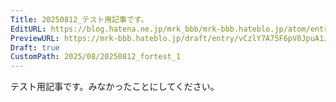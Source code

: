 ```yaml
---
Title: 20250812_テスト用記事です。
EditURL: https://blog.hatena.ne.jp/mrk_bbb/mrk-bbb.hateblo.jp/atom/entry/6802418398542513446
PreviewURL: https://mrk-bbb.hateblo.jp/draft/entry/vCzlY7A75F6pV0JpuA1JNsntyKY
Draft: true
CustomPath: 2025/08/20250812_fortest_1
---
```


テスト用記事です。みなかったことにしてください。